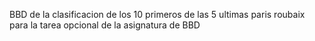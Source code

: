 BBD de la clasificacion de los 10 primeros de las 5 ultimas paris roubaix para la tarea opcional de la asignatura de BBD
